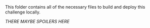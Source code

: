 This folder contains all of the necessary files to build and deploy this challenge locally. 

*THERE MAYBE SPOILERS HERE*

